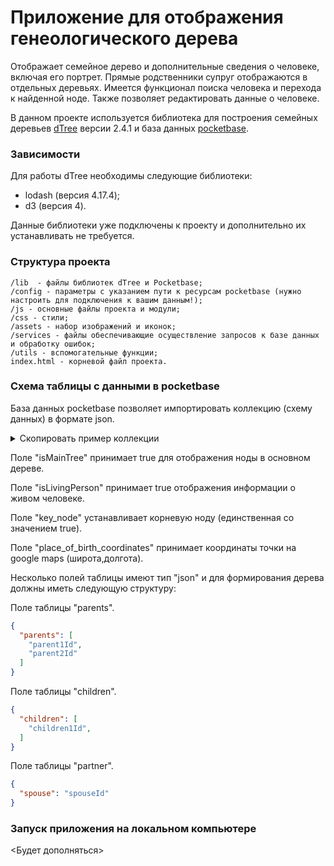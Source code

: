 # Приложение для отображения генеологического дерева

Отображает семейное дерево и дополнительные сведения о человеке, включая его портрет. Прямые родственники супруг отображаются в отдельных деревьях.
Имеется функционал поиска человека и перехода к найденной ноде.
Также позволяет редактировать данные о человеке.

В данном проекте используется библиотека для построения семейных деревьев [dTree](https://github.com/ErikGartner/dTree) версии 2.4.1 и база данных [pocketbase](https://pocketbase.io/).

### Зависимости
Для работы dTree необходимы следующие библиотеки:
* lodash (версия 4.17.4);
* d3 (версия 4).

Данные библиотеки уже подключены к проекту и дополнительно их устанавливать не требуется.

### Структура проекта
    /lib  - файлы библиотек dTree и Pocketbase;
    /config - параметры с указанием пути к ресурсам pocketbase (нужно настроить для подключения к вашим данным!);
    /js - основные файлы проекта и модули;
    /css - стили;
    /assets - набор изображений и иконок;
    /services - файлы обеспечивающие осуществление запросов к базе данных и обработку ошибок;
    /utils - вспомогательные функции;
    index.html - корневой файл проекта.

### Схема таблицы с данными в pocketbase
База данных pocketbase позволяет импортировать коллекцию (схему данных) в формате json.

<details> <summary>Скопировать пример коллекции</summary>

```json
[
    {
        "id": "djal99a7q4a4nnb",
        "name": "genealogy",
        "type": "base",
        "system": false,
        "schema": [
            {
                "system": false,
                "id": "1cpdgevn",
                "name": "name",
                "type": "text",
                "required": true,
                "presentable": false,
                "unique": false,
                "options": {
                    "min": null,
                    "max": null,
                    "pattern": ""
                }
            },
            {
                "system": false,
                "id": "3oxskp1c",
                "name": "gender",
                "type": "select",
                "required": true,
                "presentable": false,
                "unique": false,
                "options": {
                    "maxSelect": 1,
                    "values": [
                        "M",
                        "F"
                    ]
                }
            },
            {
                "system": false,
                "id": "y7f7i70j",
                "name": "portret",
                "type": "file",
                "required": false,
                "presentable": false,
                "unique": false,
                "options": {
                    "mimeTypes": [
                        "image/jpeg",
                        "image/vnd.mozilla.apng",
                        "image/png"
                    ],
                    "thumbs": [
                        "200x200f"
                    ],
                    "maxSelect": 1,
                    "maxSize": 5242880,
                    "protected": false
                }
            },
            {
                "system": false,
                "id": "rjs05tyj",
                "name": "date_of_birth",
                "type": "text",
                "required": true,
                "presentable": false,
                "unique": false,
                "options": {
                    "min": null,
                    "max": 20,
                    "pattern": ""
                }
            },
            {
                "system": false,
                "id": "wh80oml2",
                "name": "date_of_death",
                "type": "text",
                "required": false,
                "presentable": false,
                "unique": false,
                "options": {
                    "min": null,
                    "max": 20,
                    "pattern": ""
                }
            },
            {
                "system": false,
                "id": "hj19lfca",
                "name": "place_of_birth",
                "type": "text",
                "required": false,
                "presentable": false,
                "unique": false,
                "options": {
                    "min": null,
                    "max": 50,
                    "pattern": ""
                }
            },
            {
                "system": false,
                "id": "12xua8gn",
                "name": "place_of_birth_coordinates",
                "type": "text",
                "required": false,
                "presentable": false,
                "unique": false,
                "options": {
                    "min": null,
                    "max": null,
                    "pattern": ""
                }
            },
            {
                "system": false,
                "id": "qfatge8n",
                "name": "place_of_death",
                "type": "text",
                "required": false,
                "presentable": false,
                "unique": false,
                "options": {
                    "min": null,
                    "max": 50,
                    "pattern": ""
                }
            },
            {
                "system": false,
                "id": "n3tnaasl",
                "name": "information",
                "type": "editor",
                "required": false,
                "presentable": false,
                "unique": false,
                "options": {
                    "convertUrls": false
                }
            },
            {
                "system": false,
                "id": "t5b1guf8",
                "name": "parents",
                "type": "json",
                "required": false,
                "presentable": false,
                "unique": false,
                "options": {
                    "maxSize": 2000000
                }
            },
            {
                "system": false,
                "id": "uanxbdqu",
                "name": "children",
                "type": "json",
                "required": false,
                "presentable": false,
                "unique": false,
                "options": {
                    "maxSize": 2000000
                }
            },
            {
                "system": false,
                "id": "vgdxarjd",
                "name": "partner",
                "type": "json",
                "required": false,
                "presentable": false,
                "unique": false,
                "options": {
                    "maxSize": 2000000
                }
            },
            {
                "system": false,
                "id": "2tmbacn5",
                "name": "key_node",
                "type": "bool",
                "required": false,
                "presentable": false,
                "unique": false,
                "options": {}
            },
            {
                "system": false,
                "id": "5xbc2aun",
                "name": "isLivingPerson",
                "type": "bool",
                "required": false,
                "presentable": false,
                "unique": false,
                "options": {}
            },
            {
                "system": false,
                "id": "hpittoif",
                "name": "isMainTree",
                "type": "bool",
                "required": false,
                "presentable": false,
                "unique": false,
                "options": {}
            }
        ],
        "indexes": [],
        "listRule": "",
        "viewRule": null,
        "createRule": null,
        "updateRule": null,
        "deleteRule": null,
        "options": {}
    }
]
```
</details>

Поле "isMainTree" принимает true для отображения ноды в основном дереве.

Поле "isLivingPerson" принимает true отображения информации о живом человеке.

Поле "key_node" устанавливает корневую ноду (единственная со значением true).

Поле "place_of_birth_coordinates" принимает координаты точки на google maps (широта,долгота).

Несколько полей таблицы имеют тип "json" и для формирования дерева должны иметь следующую структуру:

Поле таблицы "parents".
```json
{
  "parents": [
    "parent1Id",
    "parent2Id"
  ]
}
```

Поле таблицы "children".
```json
{
  "children": [
    "children1Id",
  ]
}
```

Поле таблицы "partner".
```json
{
  "spouse": "spouseId"
}
```


### Запуск приложения на локальном компьютере
<Будет дополняться>